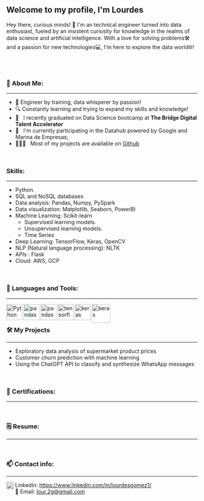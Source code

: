 ## Welcome to my profile, I'm Lourdes



Hey there, curious minds! 👋 I'm an technical engineer turned into data enthusiast, fueled by an insistent curiosity for knowledge in the realms of data science and artificial intelligence. With a love for solving problems🛠️ and a passion for new technologies💻, I'm here to explore the data world🌐!


<br/>
<br/>

  
### 🧐 About Me:
-------------------------

- 🚀 Engineer by training, data whisperer by passion!
- 🔍 Constantly learning and trying to expand my skills and knowledge!
- 🔭 &nbsp; I recently graduated on Data Science bootcamp at **The Bridge Digital Talent Accelerator**
- 🌱 &nbsp; I'm currently participating in the Datahub powered by Google and Marina de Empresas; 
- 👨🏻‍💻 &nbsp; Most of my projects are available on [Github](https://github.com/lourdes-gomez?tab=repositories)


<br>

### Skills:
-------------------------
* Python.
* SQL and NoSQL databases
* Data analysis: Pandas, Numpy, PySpark
* Data visualization: Matplotlib, Seaborn, PowerBI
* Machine Learning: Scikit-learn
   * Supervised learning models. 
   * Unsupervised learning models.
   * Time Series
* Deep Learning: TensorFlow, Keras, OpenCV
* NLP (Natural language processing): NLTK
* APIs : Flask
* Cloud: AWS, GCP
<br>

### 🔨 Languages and Tools:
-------------------------
<a href="https://www.python.org" target="_blank"><img align="left" alt="Python" height ="42px" src="https://raw.githubusercontent.com/rahul-jha98/github_readme_icons/main/language_and_tools/square/python/python.svg"></a>

<a href="https://upload.wikimedia.org/wikipedia/commons/thumb/e/ed/Pandas_logo.svg/1200px-Pandas_logo.svg.png" target="_blank"> <img align="left" src="https://upload.wikimedia.org/wikipedia/commons/thumb/e/ed/Pandas_logo.svg/1200px-Pandas_logo.svg.png" alt="pandas" height="42px"/> </a> 

<a href="https://www.bigbaydata.com/wp-content/uploads/2022/11/sql_ejercicios.png" target="_blank"> <img align="left" src="https://www.bigbaydata.com/wp-content/uploads/2022/11/sql_ejercicios.png" alt="pandas" height="42px"/> </a> 

<a href="https://www.gstatic.com/devrel-devsite/prod/v5ba20c1e081870fd30b7c8ebfa8711369a575956c1f44323664285c05468c6a4/tensorflow/images/lockup.svg" target="_blank"> <img align="left" src="https://www.gstatic.com/devrel-devsite/prod/v5ba20c1e081870fd30b7c8ebfa8711369a575956c1f44323664285c05468c6a4/tensorflow/images/lockup.svg" alt="tensorflow" height="42px"/> </a> 

<a href="https://keras.io/img/logo.png" target="_blank"> <img align="left" src="https://keras.io/img/logo.png" alt="keras" height="42px"/> </a> 
<a href="https://datascientest.com/es/wp-content/uploads/sites/7/2020/10/power-bi-logo-1.jpg" target="_blank"> <img align="left" src="https://datascientest.com/es/wp-content/uploads/sites/7/2020/10/power-bi-logo-1.jpg" alt="keras" height="49px"/> </a> 

<br>
<br>

### 🛠️ My Projects
-------------------------
- Exploratory data analysis of supermarket product prices
- Customer churn prediction with machine learning
- Using the ChatGPT API to classify and synthesize WhatsApp messages
<br>

### 🧾 Certifications:
-------------------------
<br>

### 🗒️ Resume:
-------------------------
<br>

### 📫 Contact info:
-------------------------
<a href='https://www.linkedin.com/in/lourdesgomez1/'><img align='left' alt="linkedin" src="https://upload.wikimedia.org/wikipedia/commons/thumb/8/81/LinkedIn_icon.svg/2048px-LinkedIn_icon.svg.png" height='20px'/></a>LinkedIn: https://www.linkedin.com/in/lourdesgomez1/ <br>
 📧   Email: lour.2g@gmail.com
